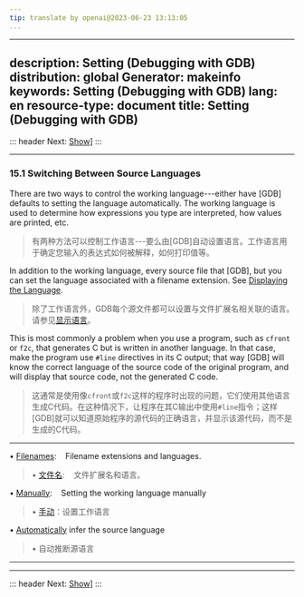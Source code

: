 ```yaml
---
tip: translate by openai@2023-06-23 13:13:05
...
```

---
description: Setting (Debugging with GDB)
distribution: global
Generator: makeinfo
keywords: Setting (Debugging with GDB)
lang: en
resource-type: document
title: Setting (Debugging with GDB)
---
::: header
Next: [Show](Show.html#Show)]
:::

---

### 15.1 Switching Between Source Languages


There are two ways to control the working language---either have [GDB] defaults to setting the language automatically. The working language is used to determine how expressions you type are interpreted, how values are printed, etc.

> 有两种方法可以控制工作语言---要么由[GDB]自动设置语言。工作语言用于确定您输入的表达式如何被解释，如何打印值等。


In addition to the working language, every source file that [GDB], but you can set the language associated with a filename extension. See [Displaying the Language](Show.html#Show).

> 除了工作语言外，GDB每个源文件都可以设置与文件扩展名相关联的语言。请参见[显示语言](Show.html#Show)。


This is most commonly a problem when you use a program, such as `cfront` or `f2c`, that generates C but is written in another language. In that case, make the program use `#line` directives in its C output; that way [GDB] will know the correct language of the source code of the original program, and will display that source code, not the generated C code.

> 这通常是使用像`cfront`或`f2c`这样的程序时出现的问题，它们使用其他语言生成C代码。在这种情况下，让程序在其C输出中使用`#line`指令；这样[GDB]就可以知道原始程序的源代码的正确语言，并显示该源代码，而不是生成的C代码。

---


• [Filenames](Filenames.html#Filenames):                    Filename extensions and languages.

> • [文件名](Filenames.html#Filenames):                    文件扩展名和语言。

• [Manually](Manually.html#Manually):                       Setting the working language manually

> • [手动](Manually.html#Manually)：设置工作语言

• [Automatically](Automatically.html#Automatically) infer the source language

> • 自动推断源语言

---

---

::: header
Next: [Show](Show.html#Show)]
:::
